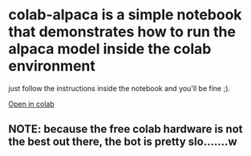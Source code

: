 
# colab-alpaca is a simple notebook that demonstrates how to run the alpaca model inside the colab environment

just follow the instructions inside the notebook and you'll be fine ;).

[Open in colab](https://colab.research.google.com/github/acteam-ux/colab-alpaca/blob/master/run_alpaca.ipynb)

## NOTE: because the free colab hardware is not the best out there, the bot is pretty slo.......w
